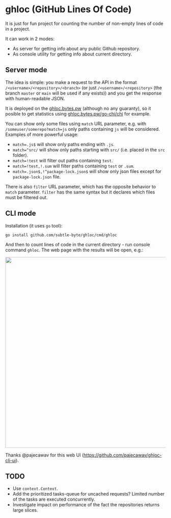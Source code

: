 # ghloc (GitHub Lines Of Code)

It is just for fun project for counting the number of non-empty lines of code in a project.

It can work in 2 modes:
* As server for getting info about any public Github repository.
* As console utility for getting info about current directory.

## Server mode

The idea is simple: you make a request to the API in the format `/<username>/<repository>/<branch>` (or just `/<username>/<repository>` (the branch `master` or `main` will be used if any exists)) and you get the response with human-readable JSON.

It is deployed on the [ghloc.bytes.pw](http://ghloc.bytes.pw) (although no any guaranty), so it posible to get statistics using [ghloc.bytes.pw/go-chi/chi](http://ghloc.bytes.pw/go-chi/chi) for example.

You can show only some files using `match` URL parameter, e.g. with `/someuser/somerepo?match=js` only paths containing `js` will be considered. Examples of more powerful usage:
* `match=.js$` will show only paths ending with `.js`.
* `match=^src/` will show only paths starting with `src/` (i.e. placed in the `src` folder).
* `match=!test` will filter out paths containing `test`.
* `match=!test,!.sum` will filter paths containing `test` or `.sum`.
* `match=.json$,!^package-lock.json$` will show only json files except for `package-lock.json` file.

There is also `filter` URL parameter, which has the opposite behavior to `match` parameter. `filter` has the same syntax but it declares which files must be filtered out.

## CLI mode

Installation (it uses `go` tool):
```console
go install github.com/subtle-byte/ghloc/cmd/ghloc
```

And then to count lines of code in the current directory - run console command `ghloc`. The web page with the results will be open, e.g.:

<img src="https://user-images.githubusercontent.com/71576382/170814341-a5467b61-b974-4d7a-af80-043037a46608.png" width="600">

Thanks @pajecawav for this web UI (https://github.com/pajecawav/ghloc-cli-ui).

## TODO

* Use `context.Context`.
* Add the prioritized tasks-queue for uncached requests? Limited number of the tasks are executed concurrently.
* Investigate impact on performance of the fact the repositories returns large slices.
